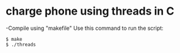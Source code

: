 # charge phone using threads in C
-Compile using "makefile"
Use this command to run the script:
```
$ make
$ ./threads
```
